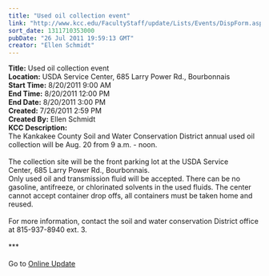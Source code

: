 ```yaml
---
title: "Used oil collection event"
link: "http://www.kcc.edu/FacultyStaff/update/Lists/Events/DispForm.aspx?ID=111"
sort_date: 1311710353000
pubDate: "26 Jul 2011 19:59:13 GMT"
creator: "Ellen Schmidt"
---
```


<div><b>Title:</b> Used oil collection event</div>
<div><b>Location:</b> USDA Service Center, 685 Larry Power Rd., Bourbonnais</div>
<div><b>Start Time:</b> 8/20/2011 9:00 AM</div>
<div><b>End Time:</b> 8/20/2011 12:00 PM</div>
<div><b>End Date:</b> 8/20/2011 3:00 PM</div>
<div><b>Created:</b> 7/26/2011 2:59 PM</div>
<div><b>Created By:</b> Ellen Schmidt</div>
<div><b>KCC Description:</b> <div class="ExternalClass77A00E3776CE466DB982B39DF49858BC">
<div>The Kankakee County Soil and Water Conservation District annual used oil collection will be Aug. 20 from 9 a.m. - noon. </div>
<div> </div>
<div>The collection site will be the front parking lot at the USDA Service Center, 685 Larry Power Rd., Bourbonnais.<br /></div>
<div>Only used oil and transmission fluid will be accepted. There can be no gasoline, antifreeze, or chlorinated solvents in the used fluids. The center cannot accept container drop offs, all containers must be taken home and reused.</div>
<div><br />For more information, contact the soil and water conservation District office at 815-937-8940 ext. 3.</div>
<div> </div>
<div>***</div>
<div> </div>
<div>Go to <a href="/FacultyStaff/update/Pages/dailyupdate.aspx">Online Update</a><br /> </div></div></div>
